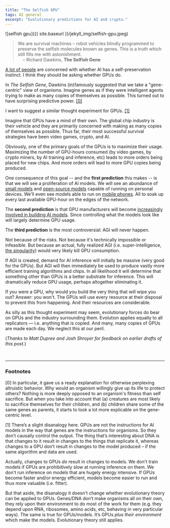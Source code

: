```yaml
---
title: "The Selfish GPU"
tags: AI general
excerpt: "Evolutionary predictions for AI and crypto."
---
```


![selfish gpu]({{ site.baseurl }}/jekyll_img/selfish-gpu.jpeg)

> We are survival machines – robot vehicles blindly programmed to preserve the
> selfish molecules known as genes. This is a truth which still fills me with
> astonishment.
> <br>
> &nbsp;&nbsp;&nbsp;&nbsp;– Richard Dawkins, **The Selfish Gene**

[A lot of people](https://twitter.com/paulg/status/1753221628878635104) are
concerned with whether AI has a self-preservation instinct.
I think they should be asking whether GPUs do.

In _The Selfish Gene_, Dawkins (in)famously suggested that we take a
"gene-centric" view of organisms. Imagine genes as if they were intelligent
agents trying to make as many copies of themselves as possible. This turned out
to have surprising predictive power. [[0]](#footnote0)

I want to suggest a similar thought experiment for GPUs. [[1]](#footnote1)

Imagine that GPUs have a mind of their own.
The global chip industry is their vehicle and they are primarily concerned with
making as many copies of themselves as possible.
Thus far, their most successful survival strategies have been video games, crypto, and AI.

Obviously, one of the primary goals of the GPUs is to maximize their usage.
Maximizing the number of GPU-hours consumed (by video games, by crypto miners, by AI
training and inference, etc) leads to more orders being placed for new chips.
And more orders will lead to more GPU copies being produced.

One consequence of this goal -- and the **first prediction** this makes -- is that we
will see a proliferation of AI models.
We will see an abundance of [small
models](https://www.microsoft.com/en-us/research/blog/phi-2-the-surprising-power-of-small-language-models/)
and [open-source models](https://ollama.com/library) capable of running on personal devices.
We'll even see models able to run on [mobile phones](https://huggingface.co/blog/swift-coreml-llm).
All to soak up every last available GPU-hour on the edges of the network.

The **second prediction** is that GPU manufacturers will become
[increasingly involved in building AI
models](https://blogs.nvidia.com/blog/chat-with-rtx-available-now/).
Since controlling what the models look like will largely determine GPU usage.

The **third prediction** is the most controversial: AGI will never happen.

Not because of the risks.
Not because it's technically impossible or infeasible.
But because an actual, fully realized AGI (i.e. super-intelligence,
[the singularity](https://en.wikipedia.org/wiki/Technological_singularity))
would very likely kill GPU consumption.

If AGI is created, demand for AI inference will initially be massive (very good for the GPUs).
But AGI will then immediately be used to produce vastly more efficient training algorithms and
chips. In all likelihood it will determine that something other than GPUs is a better
substrate for inference. This will dramatically reduce GPU usage, perhaps
altogether eliminating it.

If you were a GPU, why would you build the very thing that will
wipe you out? Answer: you won't. The GPUs will use every resource at their disposal
to prevent this from happening. And their resources are considerable.

As silly as this thought experiment may seem, evolutionary
forces do bear on GPUs and the industry surrounding them. Evolution
applies equally to all replicators — i.e. anything that is copied. And
many, many copies of GPUs are made each day. We neglect this at our peril.

(_Thanks to Matt Dupree and Josh Shroyer for feedback on earlier drafts of this post._)

<br>

---

### Footnotes


<span id="footnote0">[0]</span>
In particular, it gave us a ready explanation for otherwise perplexing
altruistic behavior. Why would an organism willingly give up its life to protect
others? Nothing is more deeply opposed to an organism's fitness than self
sacrifice. But when you take into account that (a) creatures are most likely to
sacrifice themselves for their children, and (b) children share some of the same
genes as parents, it starts to look a lot more explicable on the gene-centric
level.

<span id="footnote1">[1]</span>
There’s a slight disanalogy here. GPUs are not the instructions for AI models in the
way that genes are the instructions for organisms. So they don’t causally
control the output. The thing that’s interesting about DNA is that changes to it
result in changes to the things that replicate it, whereas changes to a GPU
don’t result in changes to the model produced – if the same algorithm and data are
used.

Actually, changes to GPUs _do_ result in changes to models. We don't train
models if GPUs are prohibitively slow at running inference on them. We don't run inference
on models that are hugely energy intensive. If GPUs become faster and/or energy
efficient, models become easier to run and thus more valuable (i.e. fitter).

But that aside, the disanalogy it doesn't change whether evolutionary theory
can be applied to GPUs. Genes/DNA don’t make organisms all on their own, they
rely upon their environment to do most of the work for them (e.g. they depend
upon RNA, ribosomes, amino acids, etc, behaving in very particular ways). The
same is true for GPUs/models. It’s GPUs _plus their environment_ which make the
models. Evolutionary theory still applies.
